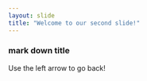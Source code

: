 ```yaml
---
layout: slide
title: "Welcome to our second slide!"
---
```

### mark down title ###
Use the left arrow to go back!
